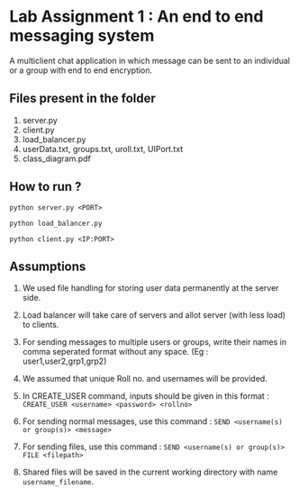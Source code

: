 # Lab Assignment 1 : An end to end messaging system

A multiclient chat application in which message can be sent to an individual or a group with end to end encryption. 

## Files present in the folder

1. server.py
2. client.py
3. load_balancer.py
4. userData.txt, groups.txt, uroll.txt, UIPort.txt
5. class_diagram.pdf

## How to run ?

`python server.py <PORT>`

`python load_balancer.py`

`python client.py <IP:PORT>`

## Assumptions 

1. We used file handling for storing user data permanently at the server side.

2. Load balancer will take care of servers and allot server (with less load) to clients.

3. For sending messages to multiple users or groups, write their names in comma seperated format without any space. (Eg : user1,user2,grp1,grp2)

4. We assumed that unique Roll no. and usernames will be provided.

5. In CREATE_USER command, inputs should be given in this format : `CREATE_USER <username> <password> <rollno>`
  
6. For sending normal messages, use this command : `SEND <username(s) or group(s)> <message>`
  
7. For sending files, use this command : `SEND <username(s) or group(s)> FILE <filepath>`
  
8. Shared files will be saved in the current working directory with name `username_filename`.
